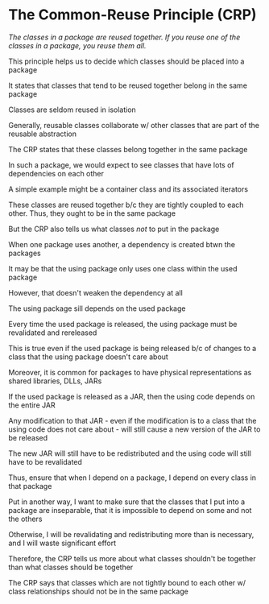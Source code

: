 # The Common-Reuse Principle (CRP)

*The classes in a package are reused together. If you reuse one of the classes in a package, you reuse them all.*

This principle helps us to decide which classes should be placed into a package

It states that classes that tend to be reused together belong in the same package

Classes are seldom reused in isolation

Generally, reusable classes collaborate w/ other classes that are part of the reusable abstraction

The CRP states that these classes belong together in the same package

In such a package, we would expect to see classes that have lots of dependencies on each other

A simple example might be a container class and its associated iterators

These classes are reused together b/c they are tightly coupled to each other. Thus, they ought to be in the same package

But the CRP also tells us what classes *not* to put in the package

When one package uses another, a dependency is created btwn the packages

It may be that the using package only uses one class within the used package

However, that doesn't weaken the dependency at all

The using package sill depends on the used package

Every time the used package is released, the using package must be revalidated and rereleased

This is true even if the used package is being released b/c of changes to a class that the using package doesn't care about

Moreover, it is common for packages to have physical representations as shared libraries, DLLs, JARs

If the used package is released as a JAR, then the using code depends on the entire JAR

Any modification to that JAR - even if the modification is to a class that the using code does not care about - will still cause a new version of the JAR to be released

The new JAR will still have to be redistributed and the using code will still have to be revalidated

Thus, ensure that when I depend on a package, I depend on every class in that package

Put in another way, I want to make sure that the classes that I put into a package are inseparable, that it is impossible to depend on some and not the others

Otherwise, I will be revalidating and redistributing more than is necessary, and I will waste significant effort

Therefore, the CRP tells us more about what classes shouldn't be together than what classes should be together

The CRP says that classes which are not tightly bound to each other w/ class relationships should not be in the same package
